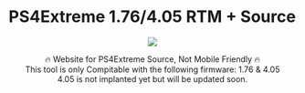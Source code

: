 # PS4Extreme 1.76/4.05 RTM + Source

<p align="center">
<img src="https://www.psxhax.com/attachments/ps4-extreme-1-76-rtm-tool-wip-with-source-code-by-vultra-jpg.2882/">
</p>
<p align="center">
🔥 Website for PS4Extreme Source, Not Mobile Friendly 🔥
  <br>
  This tool is only Compitable with the following firmware:
  1.76 & 4.05
  
  <br>
  4.05 is not implanted yet but will be updated soon.
</p>
